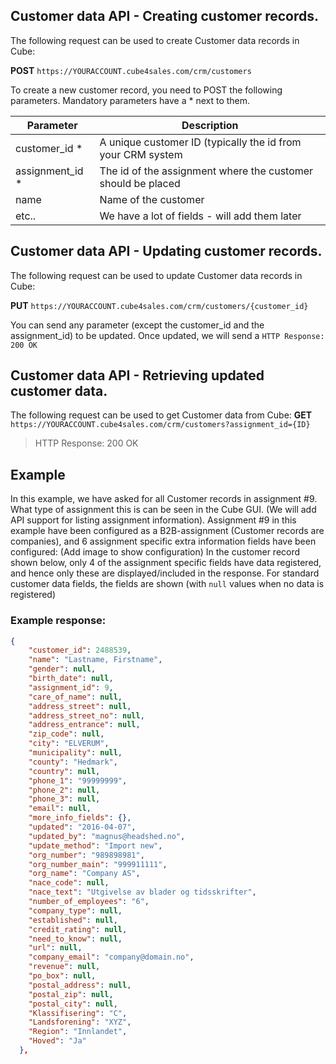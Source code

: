 ## Customer data API - Creating customer records.
The following request can be used to create Customer data records in Cube:

**POST** ```https://YOURACCOUNT.cube4sales.com/crm/customers```

To create a new customer record, you need to POST the following parameters. Mandatory parameters have a * next to them.

| Parameter     | Description |
| ------------- |-------------|
| customer_id *  | A unique customer ID (typically the id from your CRM system |
| assignment_id * | The id of the assignment where the customer should be placed |
| name          | Name of the customer |
| etc..         | We have a lot of fields - will add them later |



## Customer data API - Updating customer records.
The following request can be used to update Customer data records in Cube:

**PUT** ```https://YOURACCOUNT.cube4sales.com/crm/customers/{customer_id}```

You can send any parameter (except the customer_id and the assignment_id) to be updated.
Once updated, we will send a ```HTTP Response: 200 OK```



## Customer data API - Retrieving updated customer data.
The following request can be used to get Customer data from Cube:
**GET** ```https://YOURACCOUNT.cube4sales.com/crm/customers?assignment_id={ID}```

> HTTP Response: 200 OK

## Example
In this example, we have asked for all Customer records in assignment #9. What type of assignment this is can be seen in the Cube GUI. (We will add API support for listing assignment information).
Assignment #9 in this example have been configured as a B2B-assignment (Customer records are companies), and 6 assignment specific extra information fields have been configured:
(Add image to show configuration)
In the customer record shown below, only 4 of the assignment specific fields have data registered, and hence only these are displayed/included in the response.
For standard customer data fields, the fields are shown (with `null` values when no data is registered)

### Example response:

```json  
{
    "customer_id": 2488539,
    "name": "Lastname, Firstname",
    "gender": null,
    "birth_date": null,
    "assignment_id": 9,
    "care_of_name": null,
    "address_street": null,
    "address_street_no": null,
    "address_entrance": null,
    "zip_code": null,
    "city": "ELVERUM",
    "municipality": null,
    "county": "Hedmark",
    "country": null,
    "phone_1": "99999999",
    "phone_2": null,
    "phone_3": null,
    "email": null,
    "more_info_fields": {},
    "updated": "2016-04-07",
    "updated_by": "magnus@headshed.no",
    "update_method": "Import new",
    "org_number": "989898981",
    "org_number_main": "999911111",
    "org_name": "Company AS",
    "nace_code": null,
    "nace_text": "Utgivelse av blader og tidsskrifter",
    "number_of_employees": "6",
    "company_type": null,
    "established": null,
    "credit_rating": null,
    "need_to_know": null,
    "url": null,
    "company_email": "company@domain.no",
    "revenue": null,
    "po_box": null,
    "postal_address": null,
    "postal_zip": null,
    "postal_city": null,
    "Klassifisering": "C",
    "Landsforening": "XYZ",
    "Region": "Innlandet",
    "Hoved": "Ja"
  },
  ```
